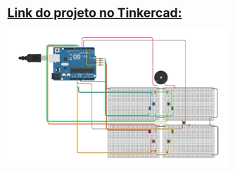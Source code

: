 <h1><a href="https://www.tinkercad.com/things/hezDzpqKflh-genie-4-30?sharecode=VQL-FELMfUppFcFKC3_Cammm1u4aNdpAIn_5hG-OBq0" target="_blank">Link do projeto no Tinkercad:</a></h1>

<img src="Genie 4 _ No BG.png">
